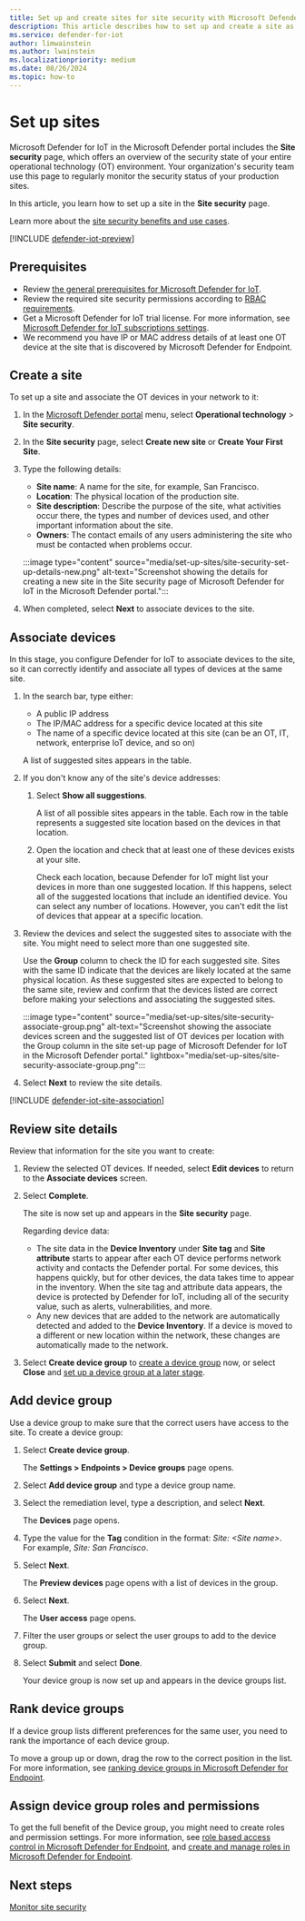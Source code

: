 ```yaml
---
title: Set up and create sites for site security with Microsoft Defender for IoT in the Defender portal
description: This article describes how to set up and create a site as part of the site security feature included in Microsoft Defender for IoT in the Microsoft Defender portal.
ms.service: defender-for-iot
author: limwainstein
ms.author: lwainstein
ms.localizationpriority: medium
ms.date: 08/26/2024
ms.topic: how-to
---
```


# Set up sites

Microsoft Defender for IoT in the Microsoft Defender portal includes the **Site security** page, which offers an overview of the security state of your entire operational technology (OT) environment. Your organization's security team use this page to regularly monitor the security status of your production sites.

In this article, you learn how to set up a site in the **Site security** page.

Learn more about the [site security benefits and use cases](site-security-overview.md).

[!INCLUDE [defender-iot-preview](../includes//defender-for-iot-defender-public-preview.md)]

## Prerequisites

- Review [the general prerequisites for Microsoft Defender for IoT](prerequisites.md).
- Review the required site security permissions according to [RBAC requirements](set-up-rbac.md).
- Get a Microsoft Defender for IoT trial license. For more information, see [Microsoft Defender for IoT subscriptions settings](get-started.md).
- We recommend you have IP or MAC address details of at least one OT device at the site that is discovered by Microsoft Defender for Endpoint.

## Create a site

To set up a site and associate the OT devices in your network to it:

1. In the [Microsoft Defender portal](https://security.microsoft.com/machines) menu, select **Operational technology** > **Site security**.
1. In the **Site security** page, select **Create new site** or **Create Your First Site**.
1. Type the following details:

    - **Site name**: A name for the site, for example, San Francisco.
    - **Location**: The physical location of the production site.
    - **Site description**: Describe the purpose of the site, what activities occur there, the types and number of devices used, and other important information about the site.
    - **Owners**: The contact emails of any users administering the site who must be contacted when problems occur.

    :::image type="content" source="media/set-up-sites/site-security-set-up-details-new.png" alt-text="Screenshot showing the details for creating a new site in the Site security page of Microsoft Defender for IoT in the Microsoft Defender portal.":::

1. When completed, select **Next** to associate devices to the site.

## Associate devices

In this stage, you configure Defender for IoT to associate devices to the site, so it can correctly identify and associate all types of devices at the same site.

1. In the search bar, type either:
    - A public IP address
    - The IP/MAC address for a specific device located at this site
    - The name of a specific device located at this site (can be an OT, IT, network, enterprise IoT device, and so on)

    A list of suggested sites appears in the table.

1. If you don't know any of the site's device addresses:

    1. Select **Show all suggestions**.

        A list of all possible sites appears in the table. Each row in the table represents a suggested site location based on the devices in that location.

    1. Open the location and check that at least one of these devices exists at your site.

        Check each location, because Defender for IoT might list your devices in more than one suggested location. If this happens, select all of the suggested locations that include an identified device. You can select any number of locations. However, you can't edit the list of devices that appear at a specific location.

1. Review the devices and select the suggested sites to associate with the site. You might need to select more than one suggested site.

    Use the **Group** column to check the ID for each suggested site. Sites with the same ID indicate that the devices are likely located at the same physical location. As these suggested sites are expected to belong to the same site, review and confirm that the devices listed are correct before making your selections and associating the suggested sites.

    :::image type="content" source="media/set-up-sites/site-security-associate-group.png" alt-text="Screenshot showing the associate devices screen and the suggested list of OT devices per location with the Group column in the site set-up page of Microsoft Defender for IoT in the Microsoft Defender portal." lightbox="media/set-up-sites/site-security-associate-group.png":::
  
1. Select **Next** to review the site details.

[!INCLUDE [defender-iot-site-association](includes/site-association.md)]

## Review site details

Review that information for the site you want to create:

1. Review the selected OT devices. If needed, select **Edit devices** to return to the **Associate devices** screen.
1. Select **Complete**.

    The site is now set up and appears in the **Site security** page.

    Regarding device data:

    - The site data in the **Device Inventory** under **Site tag** and **Site attribute** starts to appear after each OT device performs network activity and contacts the Defender portal. For some devices, this happens quickly, but for other devices, the data takes time to appear in the inventory. When the site tag and attribute data appears, the device is protected by Defender for IoT, including all of the security value, such as alerts, vulnerabilities, and more.
    - Any new devices that are added to the network are automatically detected and added to the **Device Inventory**. If a device is moved to a different or new location within the network, these changes are automatically made to the network.

1. Select **Create device group** to [create a device group](#add-device-group) now, or select **Close** and [set up a device group at a later stage](/defender-endpoint/machine-groups).

## Add device group

Use a device group to make sure that the correct users have access to the site. To create a device group:

1. Select **Create device group**.

    The **Settings > Endpoints > Device groups** page opens.

1. Select **Add device group** and type a device group name.
1. Select the remediation level, type a description, and select **Next**.

    The **Devices** page opens.

1. Type the value for the **Tag** condition in the format: *Site: \<Site name\>*. For example, *Site: San Francisco*.
1. Select **Next**.

    The **Preview devices** page opens with a list of devices in the group.

1. Select **Next**.

    The **User access** page opens.

1. Filter the user groups or select the user groups to add to the device group.
1. Select **Submit** and select **Done**.

    Your device group is now set up and appears in the device groups list.

## Rank device groups

If a device group lists different preferences for the same user, you need to rank the importance of each device group.

To move a group up or down, drag the row to the correct position in the list. For more information, see [ranking device groups in Microsoft Defender for Endpoint](/defender-endpoint/machine-groups).

## Assign device group roles and permissions

To get the full benefit of the Device group, you might need to create roles and permission settings. For more information, see [role based access control in Microsoft Defender for Endpoint](/defender-endpoint/rbac), and [create and manage roles in Microsoft Defender for Endpoint](/defender-endpoint/user-roles).

## Next steps

[Monitor site security](monitor-site-security.md)